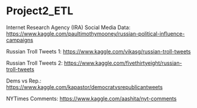 # Project2_ETL

Internet Research Agency (IRA) Social Media Data:
https://www.kaggle.com/paultimothymooney/russian-political-influence-campaigns

Russian Troll Tweets 1:
https://www.kaggle.com/vikasg/russian-troll-tweets 

Russian Troll Tweets 2:
https://www.kaggle.com/fivethirtyeight/russian-troll-tweets

Dems vs Rep.:
https://www.kaggle.com/kapastor/democratvsrepublicantweets 

NYTimes Comments:
https://www.kaggle.com/aashita/nyt-comments 
